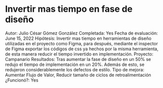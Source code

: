 # Invertir mas tiempo en fase de diseño

Autor: Julio César Gómez González
Completada: Yes
Fecha de evaluación: June 15, 2022
Hipótesis: Invertir mas tiempo en herramientas de diseño utilizadas en el proyecto como Figma, para después, mediante el inspector de Figma exportar los códigos de css ya hechos por la misma herramienta, de esta manera reducir el tiempo invertido en implementación.
Proyecto: Campanario
Resultados: Tras aumentar la fase de diseño en un 50% se redujo el tiempo de implementación en un 20%. Además de esto, se redujeron considerablemente los defectos de estilo.
Tipo de mejora: Aumentar Flujo de Valor, Reducir tamaño de ciclos de retroalimentación
¿Funcionó?: Yes